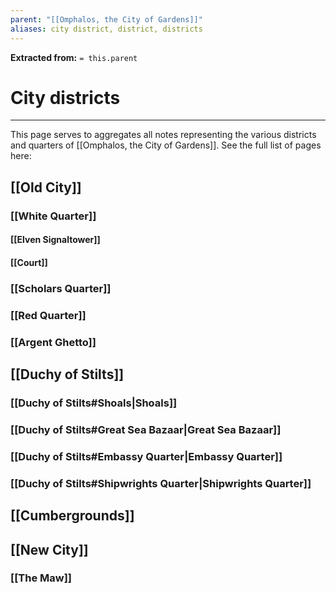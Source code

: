 ```yaml
---
parent: "[[Omphalos, the City of Gardens]]"
aliases: city district, district, districts
---
```

**Extracted from:** `= this.parent`
# City districts

---

This page serves to aggregates all notes representing the various districts and quarters of [[Omphalos, the City of Gardens]]. See the full list of pages here:

## [[Old City]]

### [[White Quarter]]
#### [[Elven Signaltower]]
#### [[Court]]

### [[Scholars Quarter]]
### [[Red Quarter]]
### [[Argent Ghetto]]

## [[Duchy of Stilts]]
### [[Duchy of Stilts#Shoals|Shoals]]
### [[Duchy of Stilts#Great Sea Bazaar|Great Sea Bazaar]]
### [[Duchy of Stilts#Embassy Quarter|Embassy Quarter]]
### [[Duchy of Stilts#Shipwrights Quarter|Shipwrights Quarter]]

## [[Cumbergrounds]]

## [[New City]]
### [[The Maw]]
